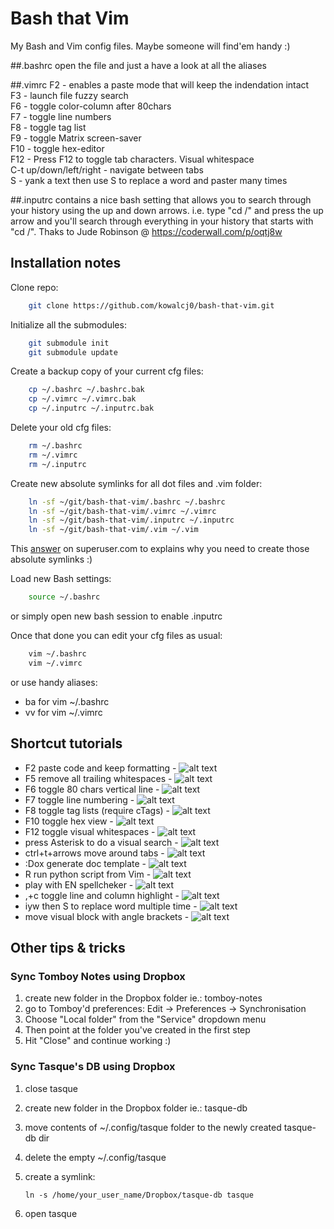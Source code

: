 # Bash that Vim

My Bash and Vim config files. Maybe someone will find'em handy :)


##.bashrc
open the file and just a have a look at all the aliases

##.vimrc
F2 - enables a paste mode that will keep the indendation intact  
F3 - launch file fuzzy search  
F6 - toggle color-column after 80chars  
F7 - toggle line numbers  
F8 - toggle tag list  
F9 - toggle Matrix screen-saver  
F10 - toggle hex-editor  
F12 - Press F12 to toggle tab characters. Visual whitespace  
C-t up/down/left/right - navigate between tabs  
S - yank a text then use S to replace a word and paster many times  


##.inputrc 
contains a nice bash setting that allows you to search through your 
history using the up and down arrows.
i.e. type "cd /" and press the up arrow and you'll search through everything
in your history that starts with "cd /".
Thaks to Jude Robinson @ https://coderwall.com/p/oqtj8w


## Installation notes

Clone repo:
```bash
    git clone https://github.com/kowalcj0/bash-that-vim.git
```

Initialize all the submodules:
```bash
    git submodule init
    git submodule update
```

Create a backup copy of your current cfg files:
```bash
    cp ~/.bashrc ~/.bashrc.bak
    cp ~/.vimrc ~/.vimrc.bak
    cp ~/.inputrc ~/.inputrc.bak
```

Delete your old cfg files:
```bash
    rm ~/.bashrc 
    rm ~/.vimrc
    rm ~/.inputrc
```

Create new absolute symlinks for all dot files and .vim folder:
```bash
    ln -sf ~/git/bash-that-vim/.bashrc ~/.bashrc
    ln -sf ~/git/bash-that-vim/.vimrc ~/.vimrc
    ln -sf ~/git/bash-that-vim/.inputrc ~/.inputrc
    ln -sf ~/git/bash-that-vim/.vim ~/.vim
```
This [answer](http://superuser.com/a/422477) on superuser.com to explains why 
you need to create those absolute symlinks :)


Load new Bash settings:
```bash
    source ~/.bashrc
```
or simply open new bash session to enable .inputrc

Once that done you can edit your cfg files as usual:
```bash
    vim ~/.bashrc 
    vim ~/.vimrc
```

or use handy aliases:
* ba for vim ~/.bashrc
* vv for vim ~/.vimrc


## Shortcut tutorials

* F2 paste code and keep formatting - ![alt text](./docs/F2-paste_with_formatting.gif "Paste code and keep formatting")
* F5 remove all trailing whitespaces - ![alt text](./docs/F5-remove_all_trailing_whitespaces_-_and_F12_show_all_whitespaces.gif "Remove all trailing whitespaces")
* F6 toggle 80 chars vertical line - ![alt text](./docs/F6-toggle-80_chars_code_line_warning.gif "")
* F7 toggle line numbering - ![alt text](./docs/F7-toggle_line_numbering.gif "")
* F8 toggle tag lists (require cTags) - ![alt text](./docs/F8-toggle_tag_list.gif "")
* F10 toggle hex view - ![alt text](./docs/F10-toggle-hex-editor.gif "")
* F12 toggle visual whitespaces - ![alt text](./docs/F12-toggle-visual_whitespaces.gif "")
* press Asterisk to do a visual search - ![alt text](./docs/Asterisk-visual_search.gif "")
* ctrl+t+arrows move around tabs - ![alt text](./docs/Ctrl+T+arrows-move_around_tabs.gif "")
* :Dox generate doc template - ![alt text](./docs/Doxygen_plugin.gif "")
* R run python script from Vim - ![alt text](./docs/R-run-standalone_python-script.gif "")
* play with EN spellcheker - ![alt text](./docs/spell_checker.gif "")
* ,+c toggle line and column highlight - ![alt text](./docs/comma+s-toggle_line_and_column_highlight.gif "")
* iyw then S to replace word multiple time - ![alt text](./docs/iyw_then_S-to_replace_words_multiple_times.gif "")
* move visual block with angle brackets - ![alt text](./docs/moving_a_visual_block_indentation_with_angle_brackets.gif "")

## Other tips & tricks

### Sync Tomboy Notes using Dropbox
1. create new folder in the Dropbox folder ie.: tomboy-notes
2. go to Tomboy'd preferences: Edit -> Preferences -> Synchronisation
3. Choose "Local folder" from the "Service" dropdown menu
4. Then point at the folder you've created in the first step
5. Hit "Close" and continue working :)


### Sync Tasque's DB using Dropbox
1. close tasque
2.  create new folder in the Dropbox folder ie.: tasque-db
3.  move contents of ~/.config/tasque folder to the newly created tasque-db dir
4.  delete the empty ~/.config/tasque
5.  create a symlink:

        ln -s /home/your_user_name/Dropbox/tasque-db tasque

6.  open tasque
